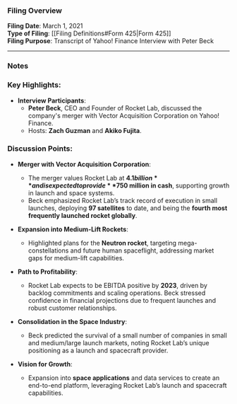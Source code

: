 ### Filing Overview

**Filing Date**: March 1, 2021  
**Type of Filing**: [[Filing Definitions#Form 425|Form 425]]  
**Filing Purpose**: Transcript of Yahoo! Finance Interview with Peter Beck

---

### Notes

### Key Highlights:

- **Interview Participants**:
    - **Peter Beck**, CEO and Founder of Rocket Lab, discussed the company's merger with Vector Acquisition Corporation on Yahoo! Finance.
    - Hosts: **Zach Guzman** and **Akiko Fujita**.

### Discussion Points:

- **Merger with Vector Acquisition Corporation**:
    
    - The merger values Rocket Lab at **$4.1 billion** and is expected to provide **$750 million in cash**, supporting growth in launch and space systems.
    - Beck emphasized Rocket Lab’s track record of execution in small launches, deploying **97 satellites** to date, and being the **fourth most frequently launched rocket globally**.
- **Expansion into Medium-Lift Rockets**:
    
    - Highlighted plans for the **Neutron rocket**, targeting mega-constellations and future human spaceflight, addressing market gaps for medium-lift capabilities.
- **Path to Profitability**:
    
    - Rocket Lab expects to be EBITDA positive by **2023**, driven by backlog commitments and scaling operations. Beck stressed confidence in financial projections due to frequent launches and robust customer relationships.
- **Consolidation in the Space Industry**:
    
    - Beck predicted the survival of a small number of companies in small and medium/large launch markets, noting Rocket Lab’s unique positioning as a launch and spacecraft provider.
- **Vision for Growth**:
    
    - Expansion into **space applications** and data services to create an end-to-end platform, leveraging Rocket Lab’s launch and spacecraft capabilities.